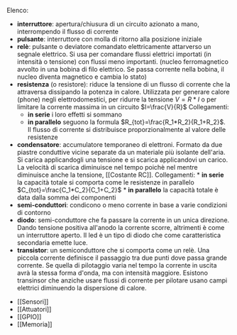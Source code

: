 Elenco:
* **interruttore**: apertura/chiusura di un circuito azionato a mano, interrompendo il flusso di corrente
* **pulsante**: interruttore con molla di ritorno alla posizione iniziale
* **relè**: pulsante o deviatore comandato elettricamente attarverso un segnale elettrico. Si usa per comandare flussi elettrici importati (in intensità o tensione) con flussi meno importanti. (nucleo ferromagnetico avvolto in una bobina di filo elettrico. 
	Se passa corrente nella bobina, il nucleo diventa magnetico e cambia lo stato)
* **resistenza** (o resistore): riduce la tensione di un flusso di corrente che la attraversa dissipando la potenza in calore. 
	Utilizzata per generare calore (phone) negli elettrodomestici, per ridurre la tensione $V=R*I$ o per limitare la corrente massima in un circuito $I=\frac{V}{R}$
	Collegamenti:
	 * **in serie** i loro effetti si sommano
	 * **in parallelo** seguono la formula $R_{tot}=\frac{R_1*R_2}{R_1+R_2}$. Il flusso di corrente si distribuisce proporzionalmente al valore delle resistenze
* **condensatore**: accumulatore temporaneo di elettroni. Formato da due piastre conduttive vicine separate da un materiale più isolante dell'aria. Si carica applicandogli una tensione e si scarica applicandovi un carico. La velocità di scarica diminuisce nel tempo poichè nel mentre diminuisce anche la tensione, [[Costante RC]].
	Collegamenti:
	  * **in serie** la capacità totale si comporta come le resistenze in parallelo $C_{tot}=\frac{C_1*C_2}{C_1+C_2}$
	  * **in parallelo** la capacità totale è data dalla somma dei componenti
* **semi-conduttori**: condicono o meno corrente in base a varie condizioni di contorno
* **diodo**: semi-conduttore che fa passare la corrente in un unica direzione. Dando tensione positiva all'anodo la corrente scorre, altrimenti è come un interruttore aperto. Il led è un tipo di diodo che come caratteristica secondaria emette luce.
* **transistor**: un semiconduttore che si comporta come un relè. Una piccola corrente definisce il passaggio tra due punti dove passa grande corrente. Se quella di pilotaggio varia nel tempo la corrente in uscita avrà la stessa forma d'onda, ma con intensità maggiore. Esistono transinsor che anziche usare flussi di corrente per pilotare usano campi elettrici diminuendo la dispersione di calore.
- [[Sensori]]
- [[Attuatori]]
- [[GPIO]]
- [[Memoria]]